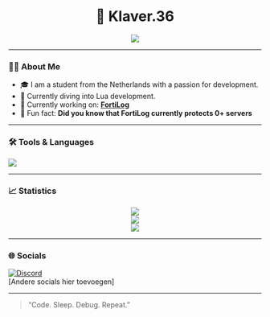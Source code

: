 <h1 align="center">👋 Klaver.36</h1>
<p align="center">
  <img src="https://readme-typing-svg.herokuapp.com?center=true&vCenter=true&lines=Developer+%7C+FortiLog+%7C+Protect+And+Serve+%7C+Always+Learning" />
</p>

---

### 🧑‍💻 About Me

- 🎓 I am a student from the Netherlands with a passion for development.
- 🌱 Currently diving into Lua development.
- 💼 Currently working on: **[FortiLog](https://github.com/Klaver36/FortiLog)**
- 🧠 Fun fact: **Did you know that FortiLog currently protects 0+ servers**

---

### 🛠️ Tools & Languages

<p>
  <img src="https://skillicons.dev/icons?i=html,css,js,ts,nodejs,react,nextjs,tailwind,python,csharp,java,mysql,linux,bash,figma,vscode" />
</p>

---

### 📈 Statistics

<p align="center">
  <img src="https://github-readme-stats.vercel.app/api?username=[jouwgebruikersnaam]&show_icons=true&theme=tokyonight" />
  <br/>
  <img src="https://github-readme-streak-stats.herokuapp.com/?user=[jouwgebruikersnaam]&theme=tokyonight" />
  <br/>
  <img src="https://github-readme-stats.vercel.app/api/top-langs/?username=[jouwgebruikersnaam]&layout=compact&theme=tokyonight" />
</p>

---

### 🌐 Socials

[![Discord](https://img.shields.io/badge/Discord-%237289DA.svg?style=for-the-badge&logo=discord&logoColor=white)](https://discord.gg/user/821120248425873468)  
[Andere socials hier toevoegen]

---

> “Code. Sleep. Debug. Repeat.”
